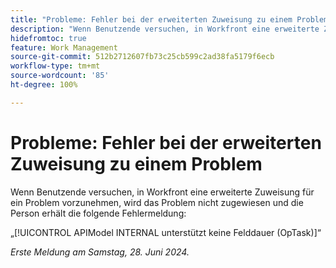 ```yaml
---
title: "Probleme: Fehler bei der erweiterten Zuweisung zu einem Problem"
description: "Wenn Benutzende versuchen, in Workfront eine erweiterte Zuweisung für ein Problem vorzunehmen, wird das Problem nicht zugewiesen und die Person erhält eine Fehlermeldung."
hidefromtoc: true
feature: Work Management
source-git-commit: 512b2712607fb73c25cb599c2ad38fa5179f6ecb
workflow-type: tm+mt
source-wordcount: '85'
ht-degree: 100%

---
```



# Probleme: Fehler bei der erweiterten Zuweisung zu einem Problem

Wenn Benutzende versuchen, in Workfront eine erweiterte Zuweisung für ein Problem vorzunehmen, wird das Problem nicht zugewiesen und die Person erhält die folgende Fehlermeldung:

„[!UICONTROL APIModel INTERNAL unterstützt keine Felddauer (OpTask)]“

_Erste Meldung am Samstag, 28. Juni 2024._
